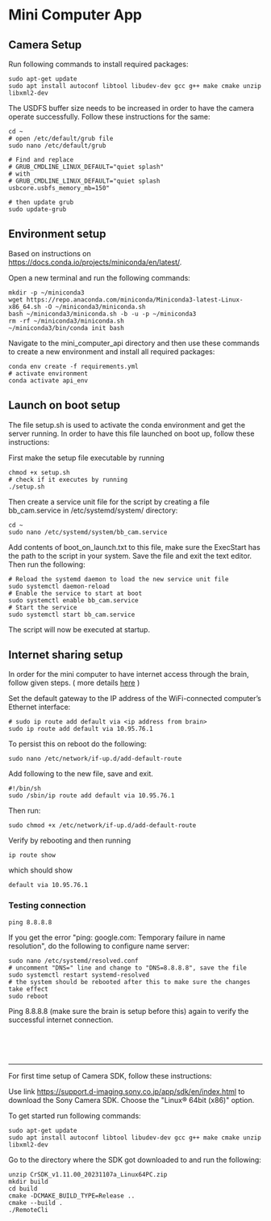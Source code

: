 # Mini Computer App

## Camera Setup

Run following commands to install required packages:
```
sudo apt-get update
sudo apt install autoconf libtool libudev-dev gcc g++ make cmake unzip libxml2-dev
```

The USDFS buffer size needs to be increased in order to have the camera operate successfully.
Follow these instructions for the same:

```
cd ~
# open /etc/default/grub file
sudo nano /etc/default/grub

# Find and replace
# GRUB_CMDLINE_LINUX_DEFAULT="quiet splash"
# with
# GRUB_CMDLINE_LINUX_DEFAULT="quiet splash usbcore.usbfs_memory_mb=150"

# then update grub
sudo update-grub
```


## Environment setup

Based on instructions on https://docs.conda.io/projects/miniconda/en/latest/.

Open a new terminal and run the following commands:

```
mkdir -p ~/miniconda3
wget https://repo.anaconda.com/miniconda/Miniconda3-latest-Linux-x86_64.sh -O ~/miniconda3/miniconda.sh
bash ~/miniconda3/miniconda.sh -b -u -p ~/miniconda3
rm -rf ~/miniconda3/miniconda.sh
~/miniconda3/bin/conda init bash
```

Navigate to the mini_computer_api directory and then use these commands to create a new environment and install all required packages:
```
conda env create -f requirements.yml
# activate environment
conda activate api_env
```


## Launch on boot setup

The file setup.sh is used to activate the conda environment and get the server running. In order to have this file launched on boot up, follow these instructions:

First make the setup file executable by running

```
chmod +x setup.sh
# check if it executes by running
./setup.sh
```

Then create a service unit file for the script by creating a file bb_cam.service in /etc/systemd/system/ directory:
```
cd ~
sudo nano /etc/systemd/system/bb_cam.service
```

Add contents of boot_on_launch.txt to this file, make sure the ExecStart has the path to the script in your system.
Save the file and exit the text editor. Then run the following:

```
# Reload the systemd daemon to load the new service unit file
sudo systemctl daemon-reload
# Enable the service to start at boot
sudo systemctl enable bb_cam.service
# Start the service
sudo systemctl start bb_cam.service
```

The script will now be executed at startup.


## Internet sharing setup

In order for the mini computer to have internet access through the brain, follow given steps. ( more details [here](https://precision-sustainable-ag.atlassian.net/wiki/spaces/BB/pages/490864642/Setting+up+Wi-Fi+Internet+Connection+forwarding+from+brain+to+mini+computer) )

Set the default gateway to the IP address of the WiFi-connected computer’s Ethernet interface:
```
# sudo ip route add default via <ip address from brain>
sudo ip route add default via 10.95.76.1
```

To persist this on reboot do the following:
```
sudo nano /etc/network/if-up.d/add-default-route
```

Add following to the new file, save and exit.
```
#!/bin/sh
sudo /sbin/ip route add default via 10.95.76.1
```

Then run:
```
sudo chmod +x /etc/network/if-up.d/add-default-route
```

Verify by rebooting and then running
```
ip route show
```
which should show
```
default via 10.95.76.1
```

### Testing connection

```
ping 8.8.8.8
```

If you get the error "ping: google.com: Temporary failure in name resolution", do the following to configure name server:
```
sudo nano /etc/systemd/resolved.conf
# uncomment "DNS=" line and change to "DNS=8.8.8.8", save the file
sudo systemctl restart systemd-resolved
# the system should be rebooted after this to make sure the changes take effect
sudo reboot
```

Ping 8.8.8.8 (make sure the brain is setup before this) again to verify the successful internet connection.


<br>
<br>
<br>

------

For first time setup of Camera SDK, follow these instructions:

Use link https://support.d-imaging.sony.co.jp/app/sdk/en/index.html to download the Sony Camera SDK. Choose the "Linux® 64bit (x86)" option.

To get started run following commands:
```
sudo apt-get update
sudo apt install autoconf libtool libudev-dev gcc g++ make cmake unzip libxml2-dev
```

Go to the directory where the SDK got downloaded to and run the following:
```
unzip CrSDK_v1.11.00_20231107a_Linux64PC.zip
mkdir build
cd build
cmake -DCMAKE_BUILD_TYPE=Release ..
cmake --build .
./RemoteCli
```